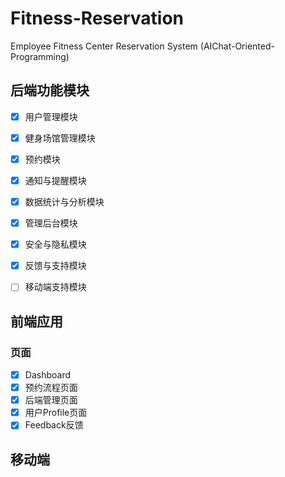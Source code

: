 # Fitness-Reservation

Employee Fitness Center Reservation System (AIChat-Oriented-Programming)

## 后端功能模块

- [x] 用户管理模块

- [x] 健身场馆管理模块

- [x] 预约模块

- [x] 通知与提醒模块

- [x] 数据统计与分析模块

- [x] 管理后台模块  

- [x] 安全与隐私模块

- [x] 反馈与支持模块

- [ ] 移动端支持模块

## 前端应用

### 页面

- [x] Dashboard
- [x] 预约流程页面
- [x] 后端管理页面
- [x] 用户Profile页面
- [x] Feedback反馈 

## 移动端
